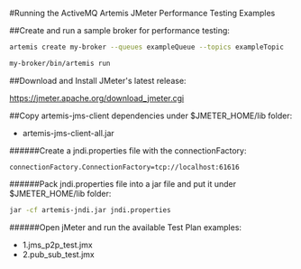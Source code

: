#Running the ActiveMQ Artemis JMeter Performance Testing Examples

##Create and run a sample broker for performance testing:

```sh
artemis create my-broker --queues exampleQueue --topics exampleTopic

my-broker/bin/artemis run
```
##Download and Install JMeter's latest release:
 
https://jmeter.apache.org/download_jmeter.cgi
 
##Copy artemis-jms-client dependencies under $JMETER_HOME/lib folder:

- artemis-jms-client-all.jar

######Create a jndi.properties file with the connectionFactory:

```
connectionFactory.ConnectionFactory=tcp://localhost:61616
```

######Pack jndi.properties file into a jar file and put it under $JMETER_HOME/lib folder:

```sh
jar -cf artemis-jndi.jar jndi.properties
```

######Open jMeter and run the available Test Plan examples:

- 1.jms_p2p_test.jmx
- 2.pub_sub_test.jmx
